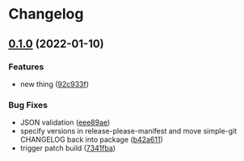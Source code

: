 # Changelog

## [0.1.0](https://www.github.com/simple-git-dev/simple-git/compare/repo-v0.0.0...repo-v0.1.0) (2022-01-10)


### Features

* new thing ([92c933f](https://www.github.com/simple-git-dev/simple-git/commit/92c933f354f0f20e5ebcd1462964078b3e0dda90))


### Bug Fixes

* JSON validation ([eee89ae](https://www.github.com/simple-git-dev/simple-git/commit/eee89ae29f58303f23122a5d33e4d36d642c3f57))
* specify versions in release-please-manifest and move simple-git CHANGELOG back into package ([b42a611](https://www.github.com/simple-git-dev/simple-git/commit/b42a611f50461e8aa2129159a12cf0b55336fe86))
* trigger patch build ([7341fba](https://www.github.com/simple-git-dev/simple-git/commit/7341fba97de38929c0139dd634438ad8c26dff3c))
